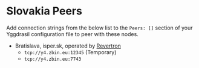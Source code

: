 # Slovakia Peers

Add connection strings from the below list to the `Peers: []` section of your
Yggdrasil configuration file to peer with these nodes.

* Bratislava, isper.sk, operated by [Revertron](https://github.com/Revertron)
  * `tcp://y4.zbin.eu:12345` (Temporary)
  * `tcp://y4.zbin.eu:7743`

